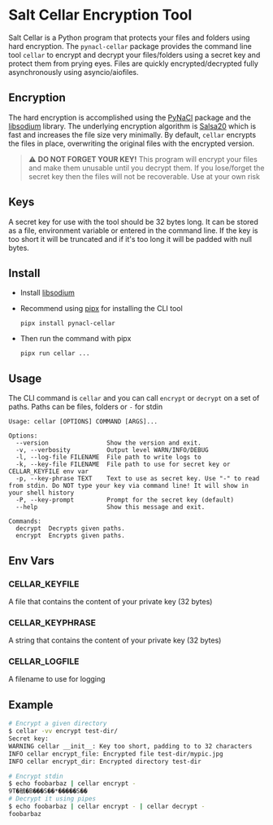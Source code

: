 # Salt Cellar Encryption Tool

Salt Cellar is a Python program that protects your files and folders using hard encryption. The `pynacl-cellar` package provides the command line tool `cellar` to encrypt and decrypt your files/folders using a secret key and protect them from prying eyes. Files are quickly encrypted/decrypted fully asynchronously using asyncio/aiofiles. 

## Encryption

The hard encryption is accomplished using the [PyNaCl](https://pynacl.readthedocs.io/) package and the [libsodium](https://doc.libsodium.org/) library. The underlying encryption algorithm is [Salsa20](https://cr.yp.to/salsa20.html) which is fast and increases the file size very minimally. By default, `cellar` encrypts the files in place, overwriting the original files with the encrypted version.


> :warning: **DO NOT FORGET YOUR KEY!** This program will encrypt your files and make them unusable until you decrypt them. If you lose/forget the secret key then the files will not be recoverable. Use at your own risk


## Keys

A secret key for use with the tool should be 32 bytes long. It can be stored as a file, environment variable or entered in the command line. If the key is too short it will be truncated and if it's too long it will be padded with null bytes.

## Install

- Install [libsodium](https://doc.libsodium.org/)
- Recommend using [pipx](https://pypa.github.io/pipx/) for installing the CLI tool

    `pipx install pynacl-cellar`

- Then run the command with pipx

    `pipx run cellar ...`

## Usage

The CLI command is `cellar` and you can call `encrypt` or `decrypt` on a set of paths. Paths can be files, folders or `-` for stdin

```
Usage: cellar [OPTIONS] COMMAND [ARGS]...

Options:
  --version                Show the version and exit.
  -v, --verbosity          Output level WARN/INFO/DEBUG
  -l, --log-file FILENAME  File path to write logs to
  -k, --key-file FILENAME  File path to use for secret key or CELLAR_KEYFILE env var
  -p, --key-phrase TEXT    Text to use as secret key. Use "-" to read from stdin. Do NOT type your key via command line! It will show in your shell history
  -P, --key-prompt         Prompt for the secret key (default)
  --help                   Show this message and exit.

Commands:
  decrypt  Decrypts given paths.
  encrypt  Encrypts given paths.
```

## Env Vars

### CELLAR_KEYFILE
 A file that contains the content of your private key (32 bytes)

### CELLAR_KEYPHRASE
 A string that contains the content of your private key (32 bytes)

### CELLAR_LOGFILE
A filename to use for logging

## Example

```bash
# Encrypt a given directory
$ cellar -vv encrypt test-dir/
Secret key: 
WARNING cellar __init__: Key too short, padding to to 32 characters
INFO cellar encrypt_file: Encrypted file test-dir/mypic.jpg
INFO cellar encrypt_dir: Encrypted directory test-dir
```

```bash
# Encrypt stdin
$ echo foobarbaz | cellar encrypt -
9T�䳵�B���S��*�����S��
# Decrypt it using pipes
$ echo foobarbaz | cellar encrypt - | cellar decrypt -
foobarbaz
```
